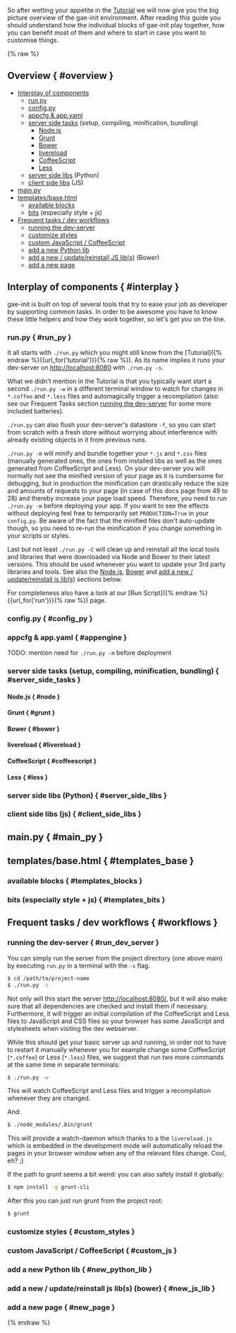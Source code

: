 So after wetting your appetite in the [Tutorial]({{url_for('tutorial')}}) we
will now give you the big picture overview of the gae-init environment. After
reading this guide you should understand how the individual blocks of gae-init
play together, how you can benefit most of them and where to start in case you
want to customise things.

{% raw %}

Overview { #overview }
--------

- [Interplay of components](#interplay)
    - [run.py](#run_py)
    - [config.py](#config_py)
    - [appcfg & app.yaml](#appengine)
    - [server side tasks](#server_side_tasks) (setup, compiling, minification, bundling)
        - [Node.js](#node)
        - [Grunt](#grunt)
        - [Bower](#bower)
        - [livereload](#livereload)
        - [CoffeeScript](#coffeescript)
        - [Less](#less)
    - [server side libs](#server_side_libs) (Python)
    - [client side libs](#client_side_libs) (JS)
- [main.py](#main_py)
- [templates/base.html](#templates_base)
    - [available blocks](#templates_blocks)
    - [bits](#templates_bits) (especially style + js)
- [Frequent tasks / dev workflows](#workflows)
    - [running the dev-server](#run_dev_server)
    - [customize styles](#custom_styles)
    - [custom JavaScript / CoffeeScript](#custom_js)
    - [add a new Python lib](#new_python_lib)
    - [add a new / update/reinstall JS lib(s)](#new_js_lib) (Bower)
    - [add a new page](#new_page)


Interplay of components { #interplay }
--------------------------------------
gae-init is built on top of several tools that try to ease your job as developer
by supporting common tasks. In order to be awesome you have to know these little
helpers and how they work together, so let's get you on the line.

### run.py { #run_py }
It all starts with `./run.py` which you might still know from the
[Tutorial]({% endraw %}{{url_for('tutorial')}}{% raw %}). As its name implies it
runs your dev-server on [http://localhost:8080](http://localhost:8080) with
`./run.py -s`.

What we didn't mention in the Tutorial is that you typically want start a second
`./run.py -w` in a different terminal window to watch for changes in `*.coffee`
and `*.less` files and automagically trigger a recompilation (also see our
Frequent Tasks section [running the dev-server](#run_dev_server) for some more
included batteries).

`./run.py` can also flush your dev-server's datastore `-f`, so you can start
from scratch with a fresh store without worrying about interference with already
existing objects in it from previous runs.

`./run.py -m` will minify and bundle together your `*.js` and `*.css` files
(manually generated ones, the ones from installed libs as well as the ones
generated from CoffeeScript and Less). On your dev-server you will normally not
see the minified version of your page as it is cumbersome for debugging, but in
production the minification can drastically reduce the size and amounts of
requests to your page (in case of this docs page from 49 to 28) and thereby
increase your page load speed. Therefore, you need to run `./run.py -m` before
deploying your app. If you want to see the effects without deploying feel free
to temporarily set `PRODUCTION=True` in your `config.py`. Be aware of the fact
that the minified files don't auto-update though, so you need to re-run the
minification if you change something in your scripts or styles.

Last but not least `./run.py -C` will clean up and reinstall all the local
tools and libraries that were downloaded via Node and Bower to their latest
versions. This should be used whenever you want to update your 3rd party 
libraries and tools. See also the [Node.js](#node), [Bower](#bower) and
[add a new / update/reinstall js lib(s)](#new_js_lib) sections below.

For completeness also have a look at our 
[Run Script]({% endraw %}{{url_for('run')}}{% raw %}) page.

### config.py { #config_py }

### appcfg & app.yaml { #appengine }
TODO: mention need for `./run.py -m` before deployment

### server side tasks (setup, compiling, minification, bundling) { #server_side_tasks }

#### Node.js { #node }

#### Grunt { #grunt }

#### Bower { #bower }

#### livereload { #livereload }

#### CoffeeScript { #coffeescript }

#### Less { #less }

### server side libs (Python) { #server_side_libs }

### client side libs (js) { #client_side_libs }



main.py { #main_py }
--------------------


templates/base.html { #templates_base }
---------------------------------------

### available blocks { #templates_blocks }

### bits (especially style + js) { #templates_bits }



Frequent tasks / dev workflows { #workflows }
---------------------------------------------

### running the dev-server { #run_dev_server }
You can simply run the server from the project directory (one above main) by
executing `run.py` in a terminal with the `-s` flag.
```bash
$ cd /path/to/project-name
$ ./run.py -s
```
Not only will this start the server
[http://localhost:8080/](http://localhost:8080/), but it will also
make sure that all dependencies are checked and install them if necessary.
Furthermore, it will trigger an initial compilation of the CoffeeScript and Less
files to JavaScript and CSS files so your browser has some JavaScript and
stylesheets when visiting the dev webserver.

While this should get your basic server up and running, in order not to have to
restart it manually whenever you for example change some CoffeeScript
(`*.coffee`) or Less (`*.less`) files, we suggest that run two more commands at
the same time in separate terminals:
```bash
$ ./run.py -w
```
This will watch CoffeeScript and Less files and trigger a recompilation whenever
they are changed.

And:
```bash
$ ./node_modules/.bin/grunt
```
This will provide a watch-daemon which thanks to a the `livereload.js` which is
embedded in the development mode will automatically reload the pages in your
browser window when any of the relevant files change. Cool, eh? ;)

If the path to grunt seems a bit weird: you can also safely install it globally:
```bash
$ npm install -g grunt-cli
```
After this you can just run grunt from the project root:
```bash
$ grunt
```


### customize styles { #custom_styles }

### custom JavaScript / CoffeeScript { #custom_js }

### add a new Python lib { #new_python_lib }

### add a new / update/reinstall js lib(s) (bower) { #new_js_lib }

### add a new page { #new_page }

{% endraw %}
